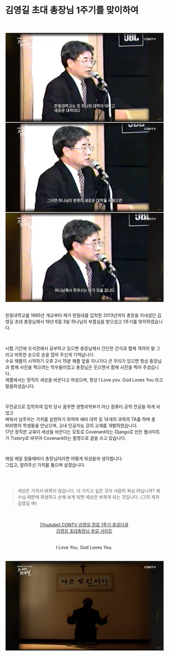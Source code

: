 # 김영길 초대 총장님 1주기를 맞이하여


<br />
<br />
<img src="https://github.com/KoEonYack/PracticeCoding/blob/master/Article/Note/%EA%B9%80%EC%98%81%EA%B8%B8%EC%B4%9D%EC%9E%A5%EB%8B%98_1%EC%A3%BC%EA%B8%B0/img/1.png?raw=true" align="center" style="display: block; margin: 0px auto; display: block; height: auto; border:1px solid #eaeaea; padding: 0px;" width="" >
<img src="https://github.com/KoEonYack/PracticeCoding/blob/master/Article/Note/%EA%B9%80%EC%98%81%EA%B8%B8%EC%B4%9D%EC%9E%A5%EB%8B%98_1%EC%A3%BC%EA%B8%B0/img/2.png?raw=true" align="center" style="display: block; margin: 0px auto; display: block; height: auto; border:1px solid #eaeaea; padding: 0px;" width="" >
<img src="https://github.com/KoEonYack/PracticeCoding/blob/master/Article/Note/%EA%B9%80%EC%98%81%EA%B8%B8%EC%B4%9D%EC%9E%A5%EB%8B%98_1%EC%A3%BC%EA%B8%B0/img/3.png?raw=true" align="center" style="display: block; margin: 0px auto; display: block; height: auto; border:1px solid #eaeaea; padding: 0px;" width="" >
<br />

한동대학교를 1995년 개교부터 제가 한동대를 입학한 2013년까지 총장을 지내셨던 김영길 초대 총장님께서 19년 6월 3일 하나님의 부름심을 받으셨고 1주기를 맞이하였습니다.

<br />


시험 기간에 오석관에서 공부하고 있으면 총장님께서 간단한 간식과 함께 격려의 말 그리고 따뜻한 손으로 손을 잡아 주신게 기억납니다.  <br />
수요 채플이 시작하기 오후 2시 15분 채플 앞을 지나가다 큰 무리가 있으면 항상 총장님과 함께 사진을 찍으려는 학우들이었고 총장님은 웃으면서 함께 사진을 찍어 주셨습니다.   <br />
채플에서는 정직이 세상을 바꾼다고 하셨으며, 항상 I Love you. God Loves You 라고 말씀하셨습니다. <br />

<br />

무전공으로 입학하여 입학 당시 꿈꾸면 생명과학부가 아닌 컴퓨터 공학 전공을 하게 되었고  <br />
배워서 남주자는 가치를 실현하기 위하여 예비 대학 등 14개의 과목의 TA를 하며 총 600명의 학생들을 만났으며, 교내 인공지능 강의 교재를 개발하였습니다. <br />
17년 정직한 교육이 세상을 바꾼다는 모토로 Covenant라는 Django로 만든 웹사이트가 Tistory로 바꾸어 Covenant라는 필명으로 글을 쓰고 있습니다.  <br />

<br />

매일 매일 힘들때마다 총장님이라면 어떻게 하셨을까 생각합니다.  <br />
그립고, 알려주신 가치를 품으며 살겠습니다.


<br />
<br />

> 세상은 가져서 바뀌지 않습니다. 더 가지고 싶은 것이 사람의 욕심 아닙니까? 예수님 때문에 희생하고 손해 보게 되면 세상은 바뀌게 되는 것입니다. (그의 제자 김영길 中)

<br />
<br />

<center>
<a href="https://youtu.be/A2157mD_gus"> [Youtube] CGNTV 김영길 장로 1주기 추모다큐 </a> <br />
<a href="https://sarang.handong.edu/ygkim">김영길 초대총장님 추모 사이트 </a>
</center>

<br />
<br />

<center>
    I Love You. God Loves You.
</center>

<br />
<br />
<img src="https://github.com/KoEonYack/PracticeCoding/blob/master/Article/Note/%EA%B9%80%EC%98%81%EA%B8%B8%EC%B4%9D%EC%9E%A5%EB%8B%98_1%EC%A3%BC%EA%B8%B0/img/final.png?raw=true" align="center" style="display: block; margin: 0px auto; display: block; height: auto; border:1px solid #eaeaea; padding: 0px;" width="" >
<br />
<br />
<br />